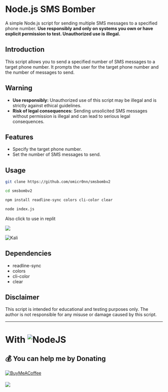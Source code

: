 # Node.js SMS Bomber

A simple Node.js script for sending multiple SMS messages to a specified phone number. **Use responsibly and only on systems you own or have explicit permission to test. Unauthorized use is illegal.**

## Introduction

This script allows you to send a specified number of SMS messages to a target phone number. It prompts the user for the target phone number and the number of messages to send.

## Warning

- **Use responsibly:** Unauthorized use of this script may be illegal and is strictly against ethical guidelines.
- **Risk of legal consequences:** Sending unsolicited SMS messages without permission is illegal and can lead to serious legal consequences.

## Features

- Specify the target phone number.
- Set the number of SMS messages to send.

## Usage

```bash
git clone https://github.com/omicr0nn/smsbombv2
```
```bash
cd smsbombv2
```
```bash
npm install readline-sync colors cli-color clear
```
```bash
node index.js
```

Also click to use in replit
<p align="left"><a href="https://replit.com/@omicr0n/middlesmsbomb"><img src="https://skillicons.dev/icons?i=replit"></a></p>

![Kali](https://i.hizliresim.com/bck75xu.png)

## Dependencies

- readline-sync
- colors
- cli-color
- clear

## Disclaimer

This script is intended for educational and testing purposes only. The author is not responsible for any misuse or damage caused by this script.

---


# With ![NodeJS](https://img.shields.io/badge/node.js-6DA55F?style=for-the-badge&logo=node.js&logoColor=white)

  ## 💰 You can help me by Donating
  [![BuyMeACoffee](https://img.shields.io/badge/Buy%20Me%20a%20Coffee-ffdd00?style=for-the-badge&logo=buy-me-a-coffee&logoColor=black)](https://www.buymeacoffee.com/omicr0n) 

####
[![](https://visitcount.itsvg.in/api?id=omicr0nn&icon=3&color=0)](https://visitcount.itsvg.in)
